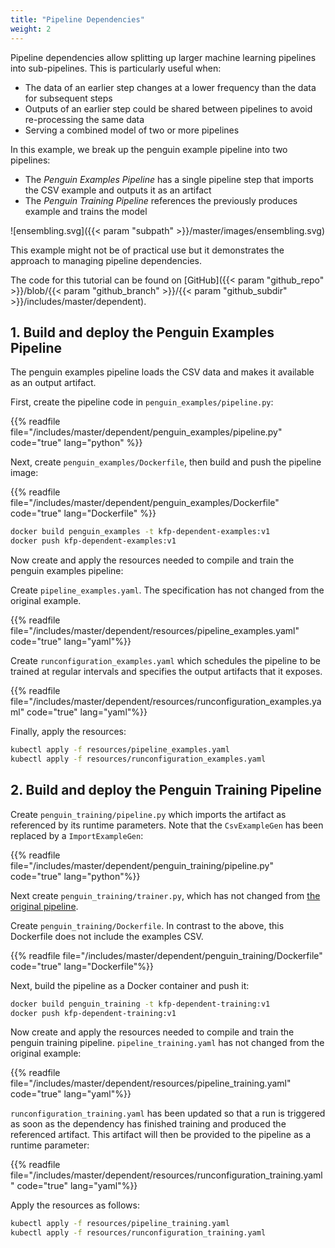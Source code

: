 ```yaml
---
title: "Pipeline Dependencies"
weight: 2
---
```


Pipeline dependencies allow splitting up larger machine learning pipelines into sub-pipelines. This is particularly useful when:
- The data of an earlier step changes at a lower frequency than the data for subsequent steps
- Outputs of an earlier step could be shared between pipelines to avoid re-processing the same data
- Serving a combined model of two or more pipelines

In this example, we break up the penguin example pipeline into two pipelines:
- The *Penguin Examples Pipeline* has a single pipeline step that imports the CSV example and outputs it as an artifact
- The *Penguin Training Pipeline* references the previously produces example and trains the model

![ensembling.svg]({{< param "subpath" >}}/master/images/ensembling.svg)

This example might not be of practical use but it demonstrates the approach to managing pipeline dependencies.

The code for this tutorial can be found on [GitHub]({{< param "github_repo" >}}/blob/{{< param "github_branch" >}}/{{< param "github_subdir" >}}/includes/master/dependent).

## 1. Build and deploy the Penguin Examples Pipeline

The penguin examples pipeline loads the CSV data and makes it available as an output artifact.

First, create the pipeline code in `penguin_examples/pipeline.py`:

{{% readfile file="/includes/master/dependent/penguin_examples/pipeline.py" code="true" lang="python" %}}

Next, create `penguin_examples/Dockerfile`, then build and push the pipeline image:

{{% readfile file="/includes/master/dependent/penguin_examples/Dockerfile" code="true" lang="Dockerfile" %}}

```bash
docker build penguin_examples -t kfp-dependent-examples:v1
docker push kfp-dependent-examples:v1
```

Now create and apply the resources needed to compile and train the penguin examples pipeline:

Create `pipeline_examples.yaml`. The specification has not changed from the original example.

{{% readfile file="/includes/master/dependent/resources/pipeline_examples.yaml" code="true" lang="yaml"%}}

Create `runconfiguration_examples.yaml` which schedules the pipeline to be trained at regular intervals and specifies the output artifacts that it exposes.

{{% readfile file="/includes/master/dependent/resources/runconfiguration_examples.yaml" code="true" lang="yaml"%}}

Finally, apply the resources:

```bash
kubectl apply -f resources/pipeline_examples.yaml
kubectl apply -f resources/runconfiguration_examples.yaml
```

## 2. Build and deploy the Penguin Training Pipeline

Create `penguin_training/pipeline.py` which imports the artifact as referenced by its runtime parameters. Note that the `CsvExampleGen` has been replaced by a `ImportExampleGen`:

{{% readfile file="/includes/master/dependent/penguin_training/pipeline.py" code="true" lang="python"%}}

Next create `penguin_training/trainer.py`, which has not changed from [the original pipeline](../pipeline_training/).

Create `penguin_training/Dockerfile`. In contrast to the above, this Dockerfile does not include the examples CSV.


{{% readfile file="/includes/master/dependent/penguin_training/Dockerfile" code="true" lang="Dockerfile"%}}


Next, build the pipeline as a Docker container and push it:

```bash
docker build penguin_training -t kfp-dependent-training:v1
docker push kfp-dependent-training:v1
```

Now create and apply the resources needed to compile and train the penguin training pipeline.
`pipeline_training.yaml` has not changed from the original example:

{{% readfile file="/includes/master/dependent/resources/pipeline_training.yaml" code="true" lang="yaml"%}}


`runconfiguration_training.yaml` has been updated so that a run is triggered as soon as the dependency has finished training and produced the referenced artifact. This artifact will then be provided to the pipeline as a runtime parameter:

{{% readfile file="/includes/master/dependent/resources/runconfiguration_training.yaml" code="true" lang="yaml"%}}

Apply the resources as follows:

```bash
kubectl apply -f resources/pipeline_training.yaml
kubectl apply -f resources/runconfiguration_training.yaml
```
